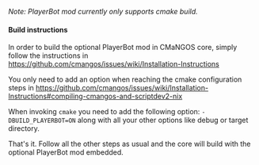 *Note: PlayerBot mod currently only supports cmake build.*

#### Build instructions
In order to build the optional PlayerBot mod in CMaNGOS core, simply follow the instructions in https://github.com/cmangos/issues/wiki/Installation-Instructions

You only need to add an option when reaching the cmake configuration steps in https://github.com/cmangos/issues/wiki/Installation-Instructions#compiling-cmangos-and-scriptdev2-nix

When invoking `cmake` you need to add the following option: `-DBUILD_PLAYERBOT=ON` along with all your other options like debug or target directory.

That's it. Follow all the other steps as usual and the core will build with the optional PlayerBot mod embedded.